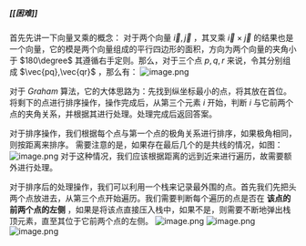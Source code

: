 ##### [[困难]]

首先先讲一下向量叉乘的概念：
对于两个向量 $\vec{i}, \vec{j}$ ，其叉乘 $\vec{i}\times \vec{j}$ 的结果也是一个向量，它的模是两个向量组成的平行四边形的面积，方向为两个向量的夹角小于 $180\degree$ 其遵循右手定则。那么，对于三个点 $p,q,r$ 来说，令其分别组成 $\vec{pq},\vec{qr}$ ，那么有：
![image.png](https://pic.leetcode-cn.com/1650680955-KGSTNW-image.png)

对于 $Graham$ 算法，它的大体思路为：先找到纵坐标最小的点，将其放在首位。将剩下的点进行排序操作，操作完成后，从第三个元素 $i$ 开始，判断 $i$ 与它前两个点的夹角关系，并根据其进行处理。处理完成后返回答案。

对于排序操作，我们根据每个点与第一个点的极角关系进行排序，如果极角相同，则按距离来排序。
需要注意的是，如果存在最后几个的是共线的情况，如图：
![image.png](https://pic.leetcode-cn.com/1650682582-OqmzDF-image.png)
对于这种情况，我们应该根据距离的远到近来进行遍历，故需要额外进行处理。

对于排序后的处理操作，我们可以利用一个栈来记录最外围的点。首先我们先把头两个点放进去，从第三个点开始遍历。我们需要判断每个遍历的点是否在 **该点的前两个点的左侧** ，如果是将该点直接压入栈中，如果不是，则需要不断地弹出栈顶元素，直至其位于它前两个点的左侧。
![image.png](https://pic.leetcode-cn.com/1650682629-dbLFlE-image.png)
![image.png](https://pic.leetcode-cn.com/1650682796-PYsqtM-image.png)
![image.png](https://pic.leetcode-cn.com/1650683028-qHsTSc-image.png)